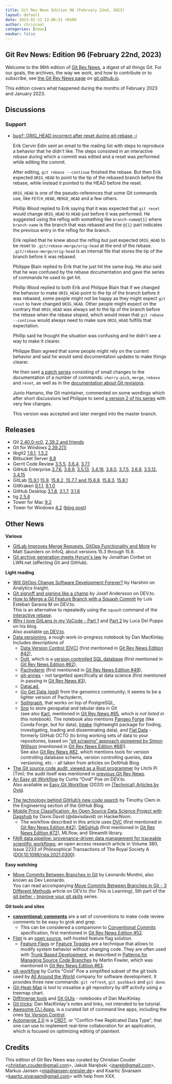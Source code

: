 ```yaml
---
title: Git Rev News Edition 96 (February 22nd, 2023)
layout: default
date: 2023-02-22 12:06:51 +0100
author: chriscool
categories: [news]
navbar: false
---
```


## Git Rev News: Edition 96 (February 22nd, 2023)

Welcome to the 96th edition of [Git Rev News](https://git.github.io/rev_news/rev_news/),
a digest of all things Git. For our goals, the archives, the way we work, and how to contribute or to
subscribe, see [the Git Rev News page](https://git.github.io/rev_news/rev_news/) on [git.github.io](http://git.github.io).

This edition covers what happened during the months of February 2023 and January 2023.

## Discussions

<!---
### General
-->

<!---
### Reviews
-->


### Support

* [bug?: ORIG_HEAD incorrect after reset during git-rebase -i](https://lore.kernel.org/git/CA+JQ7M-ynq1cLN-3ZodXae=x-H5k7Ab6uPBwUFhG+kgtOvCgtA@mail.gmail.com/)

  Erik Cervin Edin sent an email to the mailing list with steps to
  reproduce a behavior that he didn't like. The steps consisted in an
  interactive rebase during which a commit was edited and a reset was
  performed while editing the commit.

  After editing, `git rebase --continue` finished the rebase. But then
  Erik expected `ORIG_HEAD` to point to the tip
  of the rebased branch before the rebase, while instead it pointed to
  the HEAD before the reset.

  `ORIG_HEAD` is one of the pseudo-references that some Git commands
  use, like `FETCH_HEAD`, `MERGE_HEAD` and a few others.

  Phillip Wood replied to Erik saying that it was expected that `git
  reset` would change `ORIG_HEAD` to `HEAD` just before it was
  performed. He suggested using the reflog with something like
  `branch-name@{1}` where `branch-name` is the branch that was
  rebased and the `@{1}` part indicates the previous entry in the
  reflog for the branch.

  Erik replied that he knew about the reflog but just expected
  `ORIG_HEAD` to be reset to `.git/rebase-merge/orig-head` at the end of
  the rebase. `.git/rebase-merge/orig-head` is an internal file that
  stores the tip of the branch before it was rebased.

  Philippe Blain replied to Erik that he just hit the same bug. He
  also said that he was confused by the rebase documentation and gave
  the series of commands he used to get hit.

  Phillip Wood replied to both Erik and Philippe Blain that if we
  changed the behavior to make `ORIG_HEAD` point to the tip of the
  branch before it was rebased, some people might not be happy as they
  might expect `git reset` to have changed `ORIG_HEAD`. Other people
  might expect on the contrary that `ORIG_HEAD` was always set to the
  tip of the branch before the rebase when the rebase stoped, which
  would mean that `git rebase --continue` would always need to make
  sure `ORIG_HEAD` fulfills that expectation.

  Phillip said he thought the situation was confusing and he didn't
  see a way to make it clearer.

  Philippe Blain agreed that some people might rely on the current
  behavior and said he would send documentation updates to make things
  clearer.

  He then sent
  [a patch series](https://lore.kernel.org/git/pull.1456.git.1673120359.gitgitgadget@gmail.com/)
  consisting of small changes to the documentation of a number of
  commands: `cherry-pick`, `merge`, `rebase` and `reset`, as well as
  in the [documentation about Git revisions](https://git-scm.com/docs/gitrevisions).

  Junio Hamano, the Git maintainer, commented on some wordings which
  after short discussions led Philippe to send
  [a version 2 of his series](https://lore.kernel.org/git/pull.1456.v2.git.1673356521.gitgitgadget@gmail.com/)
  with very few changes.

  This version was accepted and later merged into the master branch.

<!---
## Developer Spotlight:
-->

## Releases

+ Git [2.40.0-rc0](https://public-inbox.org/git/xmqq7cw6yfpt.fsf@gitster.g/),
[2.39.2 and friends](https://public-inbox.org/git/xmqqr0us5dio.fsf@gitster.g/)
+ Git for Windows [2.39.2(1)](https://github.com/git-for-windows/git/releases/tag/v2.39.2.windows.1)
+ libgit2 [1.6.1](https://github.com/libgit2/libgit2/releases/tag/v1.6.1),
[1.5.2](https://github.com/libgit2/libgit2/releases/tag/v1.5.2)
+ Bitbucket Server [8.8](https://confluence.atlassian.com/bitbucketserver/bitbucket-server-release-notes-872139866.html)
+ Gerrit Code Review [3.5.5](https://www.gerritcodereview.com/3.5.html#355),
[3.6.4](https://www.gerritcodereview.com/3.6.html#364),
[3.7.1](https://www.gerritcodereview.com/3.7.html#371)
+ GitHub Enterprise [3.7.6](https://help.github.com/enterprise-server@3.7/admin/release-notes#3.7.6),
[3.6.9](https://help.github.com/enterprise-server@3.6/admin/release-notes#3.6.9),
[3.5.13](https://help.github.com/enterprise-server@3.5/admin/release-notes#3.5.13),
[3.4.16](https://help.github.com/enterprise-server@3.4/admin/release-notes#3.4.16),
[3.8.0](https://help.github.com/enterprise-server@3.8/admin/release-notes#3.8.0),
[3.7.5](https://help.github.com/enterprise-server@3.7/admin/release-notes#3.7.5),
[3.6.8](https://help.github.com/enterprise-server@3.6/admin/release-notes#3.6.8),
[3.5.12](https://help.github.com/enterprise-server@3.5/admin/release-notes#3.5.12),
[3.4.15](https://help.github.com/enterprise-server@3.4/admin/release-notes#3.4.15)
+ GitLab [15.9.1](https://about.gitlab.com/releases/2023/02/24/gitlab-15-9-1-released/)
[15.9](https://about.gitlab.com/releases/2023/02/22/gitlab-15-9-released/),
[15.8.2, 15.7.7 and 15.6.8](https://about.gitlab.com/releases/2023/02/14/critical-security-release-gitlab-15-8-2-released/),
[15.8.3](https://about.gitlab.com/releases/2023/02/14/gitlab-15-8-3-released/),
[15.8.1](https://about.gitlab.com/releases/2023/01/31/security-release-gitlab-15-8-1-released/)
+ GitKraken [9.1.1](https://help.gitkraken.com/gitkraken-client/current/),
[9.1.0](https://help.gitkraken.com/gitkraken-client/current/)
+ GitHub Desktop [3.1.8](https://desktop.github.com/release-notes/),
[3.1.7](https://desktop.github.com/release-notes/),
[3.1.6](https://desktop.github.com/release-notes/)
+ tig [2.5.8](https://github.com/jonas/tig/releases/tag/tig-2.5.8)
+ Tower for Mac [9.2](https://www.git-tower.com/release-notes/mac?show_tab=release-notes)
+ Tower for Windows [4.2](https://www.git-tower.com/release-notes/windows?show_tab=release-notes) ([blog post](https://www.git-tower.com/blog/tower-win-4-2/))

## Other News

__Various__
* [GitLab Improves Merge Requests, GitOps Functionality and More](https://www.infoq.com/news/2023/02/gitlab-15-3-through-15-8-release/)
  by Matt Saunders on InfoQ, about versions 15.3 through 15.8.
* [Git archive generation meets Hyrum's law](https://lwn.net/Articles/921787/)
  by Jonathan Corbet on LWN\.net (affecting Git and GitHub).


__Light reading__
* [Will GitOps Change Software Development Forever?](https://www.analyticsinsight.net/will-gitops-change-software-development-forever/)
  by Harshini on Analytics Insight.
* [Git signoff and signing like a champ](https://dev.to/janderssonse/git-signoff-and-signing-like-a-champ-41f3)
  by Josef Andersson on DEV\.to.
* [How to Merge a Git Feature Branch with a Squash Commit](https://dev.to/esaraviam/how-to-merge-a-git-feature-branch-with-a-squash-commit-8af)
  by Luis Esteban Saravia M on DEV\.to.<br>
  This is an alternative to repeatedly using the `squash` command of the [interactive rebase](https://git-scm.com/docs/git-rebase#_interactive_mode).
* [Why I love GitLens in my VsCode - Part 1](https://blog.delpuppo.net/why-i-love-gitlens-in-my-vscode-part-1)
  and [Part 2](https://blog.delpuppo.net/why-i-love-gitlens-in-my-vscode-part-2)
  by Luca Del Puppo on his blog.<br>
  Also available [on DEV\.to](https://dev.to/this-is-learning/why-i-love-gitlens-in-my-vscode-part-1-5cmp).
* [Data versioning](https://danmackinlay.name/notebook/data_versioning.html),
  a rough work-in-progress notebook by Dan MacKinlay.
  Includes descriptions of
    * [Data Version Control (DVC)](https://dvc.org/) (first mentioned in [Git Rev News Edition #42](https://git.github.io/rev_news/2018/08/22/edition-42/)),
    * [Dolt](https://www.dolthub.com/), which is a [version controlled SQL database](https://www.dolthub.com/blog/2021-09-17-database-version-control/)
      (first mentioned in [Git Rev News Edition #62](https://git.github.io/rev_news/2020/04/23/edition-62/)),
    * [Pachyderm](https://www.pachyderm.com/) (first mentioned in [Git Rev News Edition #49](https://git.github.io/rev_news/2019/03/20/edition-49/)),
    * [git-annex](http://git-annex.branchable.com/) - not targetted specifically at data science
      (first mentioned in passing in [Git Rev News #3](https://git.github.io/rev_news/2015/05/13/edition-3/)),
    * [DataLad](https://www.datalad.org/),
    * [Go Get Data (ggd)](https://gogetdata.github.io/) from the genomics community;
      it seems to be a lighter version of Pachyderm,
    * [Splitgraph](https://www.splitgraph.com/docs/getting-started/introduction),
      that works on top of PostgreSQL,
    * [Sno](https://sno.earth/) to store geospatial and tabular data in Git<br>
      (see also [Kart](https://kartproject.org/), mentioned in [Git Rev News #85](https://git.github.io/rev_news/2022/03/31/edition-85/),
      _which is not listed in this notebook_).
  The notebook also mentions
  [Pangeo Forge](https://github.com/pangeo-forge/roadmap) (like Conda Forge, but for data),
  [Intake](https://intake.readthedocs.io/en/latest/index.html) (lightweight package for finding, investigating, loading and disseminating data), and
  [Flat Data](https://githubnext.com/projects/flat-data) - formerly GitHub OCTO
  (to bring working sets of data to your repositories, based on
  [“git scraping” approach pioneered by Simon Willison](https://simonwillison.net/2020/Oct/9/git-scraping/)
  (mentioned in [Git Rev News Edition #68](https://git.github.io/rev_news/2020/10/30/edition-68/))).<br>
  See also [Git Rev News #82](https://git.github.io/rev_news/2021/12/30/edition-82/),
  which mentions tools for version controlling database schema, version controlling queries,
  data versioning, etc. - all taken from articles on DoltHub Blog.
* [The Git source code audit, viewed as a Rust programmer](https://litchipi.github.io/infosec/2023/01/24/git-code-audit-viewed-as-rust-programmer.html)
  by Litchi Pi (Tim); the audit itself was mentioned in [previous Git Rev News](https://git.github.io/rev_news/2023/01/31/edition-95/).
* [An Easy git Workflow](https://dev.to/ovid/an-easy-git-workflow-4gm0)
  by Curtis “Ovid” Poe on DEV\.to.<br>
  Also available as [Easy Git Workflow](https://ovid.github.io/articles/easy-git-workflow.html) (2020)
  on [(Technical) Articles by Ovid](https://ovid.github.io/articles.html).

<!-- Separated, because they are less connected to Git -->
* [The technology behind GitHub’s new code search](https://github.blog/2023-02-06-the-technology-behind-githubs-new-code-search/)
  by Timothy Clem in the Engineering section of the GitHub Blog.
* [Mobile Price Classification: An Open Source Data Science Project with Dagshub](https://hackernoon.com/mobile-price-classification-an-open-source-data-science-project-with-dagshub)
  by Davis David (@davisdavid) on HackerNoon.
    * The workflow described in this article uses
      [DVC](https://dvc.org/) (first mentioned in [Git Rev News Edition #42](https://git.github.io/rev_news/2018/08/22/edition-42/)),
      [DAGsHub](https://dagshub.com/) (first mentioned in [Git Rev News Edition #72](https://git.github.io/rev_news/2021/02/27/edition-72/)),
      MLflow, and Streamlit library.
* [FAIR data pipeline: provenance-driven data management for traceable scientific workflows](https://royalsocietypublishing.org/doi/full/10.1098/rsta.2021.0300);
  an open access research article in Volume 380, Issue 2233
  of Philosophical Transactions of The Royal Society&nbsp;A
  ([DOI:10.1098/rsta.2021.0300](https://doi.org/10.1098/rsta.2021.0300)).


__Easy watching__
* [Move Commits Between Branches in Git](https://www.youtube.com/watch?v=0pzFGXvemvA)
  by Leonardo Montini, also known as Dev Leonardo.<br>
  You can read accompanying [Move Commits Between Branches in Git - 3 Different Methods](https://dev.to/this-is-learning/move-commits-between-branches-in-git-3-different-methods-22bb)
  article on DEV\.to (for This is Learning), 5th part of the
  [git better - Improve your git skills](https://dev.to/balastrong/series/21372) series.


__Git tools and sites__
* **[conventional: comments](https://conventionalcomments.org/)** are a set of conventions
  to make code review comments to be easy to grok and grep.
    * This can be considered a companionn to [Conventional Commits](https://www.conventionalcommits.org/) specification,
      first mentioned in [Git Rev News Edition #52](https://git.github.io/rev_news/2019/06/28/edition-52/).
* [Flipt](https://www.flipt.io/) is an [open source](https://github.com/flipt-io/flipt),
  self-hosted feature flag solution.
    * [Feature Flags](https://featureflags.io/) or [Feature Toggles](https://martinfowler.com/articles/feature-toggles.html)
      are a technique that allows to modify system behavior without changing code.
      They are often used with [Trunk Based Development](https://trunkbaseddevelopment.com/),
      as described in [Patterns for Managing Source Code Branches](https://martinfowler.com/articles/branching-patterns.html)
      by Martin Fowler, which was mentioned in [Git Rev News Edition #63](https://git.github.io/rev_news/2020/05/28/edition-63/).
* [git-workflow](https://github.com/Ovid/git-workflow)
  by Curtis “Ovid” Poe
  a simplified subset of the git tools used by
  [All Around the World](https://allaroundtheworld.fr/) company for software development.
  It provides three new commands: `git refresh`, `git pushback` and `git done`.
* [Git-Heat-Map](https://github.com/jmforsythe/Git-Heat-Map)
  is tool to visualise a git repository by diff activity using a treemap chart.
* [Diff/merge tools](https://danmackinlay.name/notebook/diffing.html) and
  [Git GUIs](https://danmackinlay.name/notebook/git_guis.html) - notebooks
  of Dan MacKinlay.
* [Git tricks](https://danmackinlay.name/notebook/git.html):
  Dan MacKinlay's notes and links, not intended to be tutorial.
* [Awesome CLI Apps](https://github.com/agarrharr/awesome-cli-apps),
  is a curated list of command line apps, including the ones
  [for Version Control](https://github.com/agarrharr/awesome-cli-apps#version-control).
* [Automerge 2.0](https://automerge.org/blog/automerge-2/)
  is a [CRDT](https://crdt.tech/), or "Conflict-free Replicated Data Type",
  that one can use to implement real-time collaboration for an application,
  which is focused on optimizing editing of plaintext.


## Credits

This edition of Git Rev News was curated by
Christian Couder &lt;<christian.couder@gmail.com>&gt;,
Jakub Narębski &lt;<jnareb@gmail.com>&gt;,
Markus Jansen &lt;<mja@jansen-preisler.de>&gt; and
Kaartic Sivaraam &lt;<kaartic.sivaraam@gmail.com>&gt;
with help from XXX.
